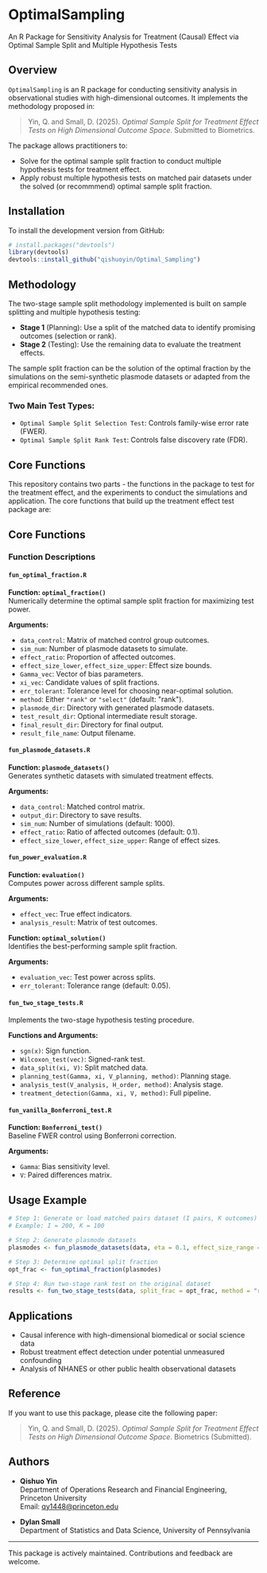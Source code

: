 # OptimalSampling

An R Package for Sensitivity Analysis for Treatment (Causal) Effect via Optimal Sample Split and Multiple Hypothesis Tests

## Overview

`OptimalSampling` is an R package for conducting sensitivity analysis in observational studies with high-dimensional outcomes. It implements the methodology proposed in:

> Yin, Q. and Small, D. (2025). *Optimal Sample Split for Treatment Effect Tests on High Dimensional Outcome Space*. Submitted to Biometrics.

The package allows practitioners to:

- Solve for the optimal sample split fraction to conduct multiple hypothesis tests for treatment effect.
- Apply robust multiple hypothesis tests on matched pair datasets under the solved (or recommmend) optimal sample split fraction. 

## Installation

To install the development version from GitHub:

```R
# install.packages("devtools")
library(devtools)
devtools::install_github("qishuoyin/Optimal_Sampling")
```

## Methodology

The two-stage sample split methodology implemented is built on sample splitting and multiple hypothesis testing:

- **Stage 1** (Planning): Use a split of the matched data to identify promising outcomes (selection or rank).
- **Stage 2** (Testing): Use the remaining data to evaluate the treatment effects.

The sample split fraction can be the solution of the optimal fraction by the simulations on the semi-synthetic plasmode datasets or adapted from the empirical recommended ones. 

### Two Main Test Types:

- `Optimal Sample Split Selection Test`: Controls family-wise error rate (FWER).
- `Optimal Sample Split Rank Test`: Controls false discovery rate (FDR).


## Core Functions

This repository contains two parts - the functions in the package to test for the treatment effect, and the experiments to conduct the simulations and application. The core functions that build up the treatment effect test package are: 


## Core Functions

### Function Descriptions

#### `fun_optimal_fraction.R`
**Function: `optimal_fraction()`**  
Numerically determine the optimal sample split fraction for maximizing test power.

**Arguments:**
- `data_control`: Matrix of matched control group outcomes.
- `sim_num`: Number of plasmode datasets to simulate.
- `effect_ratio`: Proportion of affected outcomes.
- `effect_size_lower`, `effect_size_upper`: Effect size bounds.
- `Gamma_vec`: Vector of bias parameters.
- `xi_vec`: Candidate values of split fractions.
- `err_tolerant`: Tolerance level for choosing near-optimal solution.
- `method`: Either `"rank"` or `"select"` (default: "rank").
- `plasmode_dir`: Directory with generated plasmode datasets.
- `test_result_dir`: Optional intermediate result storage.
- `final_result_dir`: Directory for final output.
- `result_file_name`: Output filename.

#### `fun_plasmode_datasets.R`
**Function: `plasmode_datasets()`**  
Generates synthetic datasets with simulated treatment effects.

**Arguments:**
- `data_control`: Matched control matrix.
- `output_dir`: Directory to save results.
- `sim_num`: Number of simulations (default: 1000).
- `effect_ratio`: Ratio of affected outcomes (default: 0.1).
- `effect_size_lower`, `effect_size_upper`: Range of effect sizes.

#### `fun_power_evaluation.R`
**Function: `evaluation()`**  
Computes power across different sample splits.

**Arguments:**
- `effect_vec`: True effect indicators.
- `analysis_result`: Matrix of test outcomes.

**Function: `optimal_solution()`**  
Identifies the best-performing sample split fraction.

**Arguments:**
- `evaluation_vec`: Test power across splits.
- `err_tolerant`: Tolerance range (default: 0.05).

#### `fun_two_stage_tests.R`
Implements the two-stage hypothesis testing procedure.

**Functions and Arguments:**
- `sgn(x)`: Sign function.
- `Wilcoxon_test(vec)`: Signed-rank test.
- `data_split(xi, V)`: Split matched data.
- `planning_test(Gamma, xi, V_planning, method)`: Planning stage.
- `analysis_test(V_analysis, H_order, method)`: Analysis stage.
- `treatment_detection(Gamma, xi, V, method)`: Full pipeline.

#### `fun_vanilla_Bonferroni_test.R`
**Function: `Bonferroni_test()`**  
Baseline FWER control using Bonferroni correction.

**Arguments:**
- `Gamma`: Bias sensitivity level.
- `V`: Paired differences matrix.


## Usage Example

```R
# Step 1: Generate or load matched pairs dataset (I pairs, K outcomes)
# Example: I = 200, K = 100

# Step 2: Generate plasmode datasets
plasmodes <- fun_plasmode_datasets(data, eta = 0.1, effect_size_range = c(0.05, 0.2))

# Step 3: Determine optimal split fraction
opt_frac <- fun_optimal_fraction(plasmodes)

# Step 4: Run two-stage rank test on the original dataset
results <- fun_two_stage_tests(data, split_frac = opt_frac, method = "rank")
```

## Applications

- Causal inference with high-dimensional biomedical or social science data
- Robust treatment effect detection under potential unmeasured confounding
- Analysis of NHANES or other public health observational datasets

## Reference

If you want to use this package, please cite the following paper:

> Yin, Q. and Small, D. (2025). *Optimal Sample Split for Treatment Effect Tests on High Dimensional Outcome Space*. Biometrics (Submitted).

## Authors

- **Qishuo Yin**\
  Department of Operations Research and Financial Engineering, Princeton University\
  Email: [qy1448@princeton.edu](mailto\:qy1448@princeton.edu)

- **Dylan Small**\
  Department of Statistics and Data Science, University of Pennsylvania

---

This package is actively maintained. Contributions and feedback are welcome.



